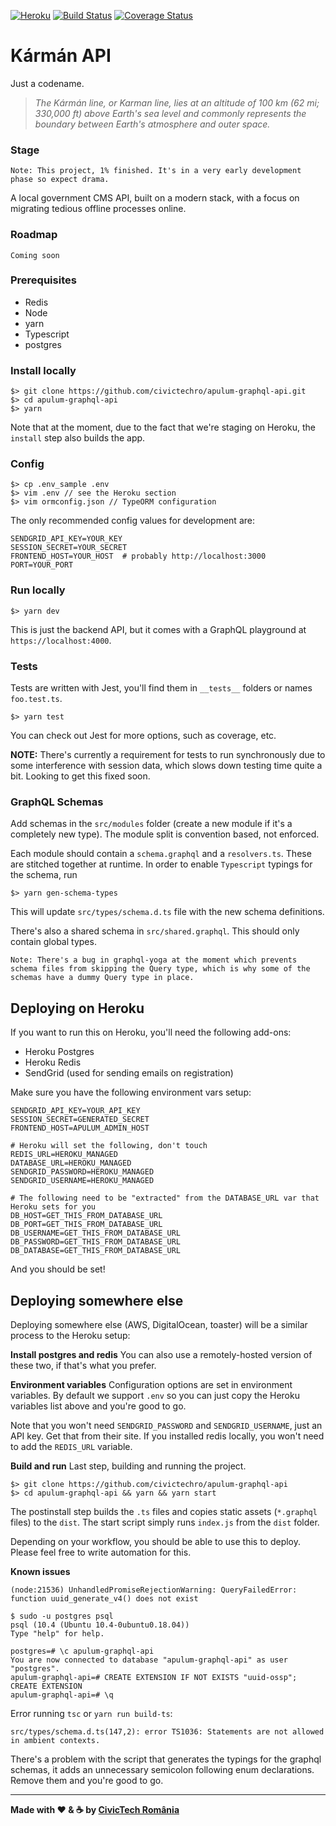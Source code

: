 [![Heroku](https://badge.glitch.me/karman-graphql-api-prod/heroku)](https://karman-graphql-api-prod.herokuapp.com/)
[![Build Status](https://travis-ci.com/civictechro/apulum-graphql-api.svg?branch=master)](https://travis-ci.com/civictechro/apulum-graphql-api) [![Coverage Status](https://coveralls.io/repos/github/civictechro/apulum-graphql-api/badge.svg?branch=master)](https://coveralls.io/github/civictechro/apulum-graphql-api?branch=master)

# Kármán API

Just a codename.

> _The Kármán line, or Karman line, lies at an altitude of 100 km (62 mi; 330,000 ft) above Earth's sea level and commonly represents the boundary between Earth's atmosphere and outer space._

### Stage

`Note: This project, 1% finished. It's in a very early development phase so expect drama.`

A local government CMS API, built on a modern stack, with a focus on migrating tedious offline processes online. 

### Roadmap 

`Coming soon`


### Prerequisites

- Redis
- Node
- yarn
- Typescript
- postgres

### Install locally

```
$> git clone https://github.com/civictechro/apulum-graphql-api.git
$> cd apulum-graphql-api
$> yarn
```

Note that at the moment, due to the fact that we're staging on Heroku, the `install` step also builds the app.

### Config 

```
$> cp .env_sample .env 
$> vim .env // see the Heroku section
$> vim ormconfig.json // TypeORM configuration
```

The only recommended config values for development are:

```
SENDGRID_API_KEY=YOUR_KEY
SESSION_SECRET=YOUR_SECRET
FRONTEND_HOST=YOUR_HOST  # probably http://localhost:3000
PORT=YOUR_PORT
```

### Run locally

```
$> yarn dev 
```

This is just the backend API, but it comes with a GraphQL playground at `https://localhost:4000`.

### Tests

Tests are written with Jest, you'll find them in `__tests__` folders or names `foo.test.ts`.

```
$> yarn test
```

You can check out Jest for more options, such as coverage, etc. 

**NOTE:** There's currently a requirement for tests to run synchronously due to some interference with session data, which slows down testing time quite a bit. Looking to get this fixed soon.

### GraphQL Schemas

Add schemas in the `src/modules` folder (create a new module if it's a completely new type). The module split is convention based, not enforced. 

Each module should contain a `schema.graphql` and a `resolvers.ts`. These are stitched together at runtime. In order to enable `Typescript` typings for the schema, run 

```
$> yarn gen-schema-types
```

This will update `src/types/schema.d.ts` file with the new schema definitions. 

There's also a shared schema in `src/shared.graphql`. This should only contain global types. 

`Note: There's a bug in graphql-yoga at the moment which prevents schema files from skipping the Query type, which is why some of the schemas have a dummy Query type in place.`

## Deploying on Heroku

If you want to run this on Heroku, you'll need the following add-ons:
  - Heroku Postgres
  - Heroku Redis
  - SendGrid (used for sending emails on registration)

Make sure you have the following environment vars setup: 

```
SENDGRID_API_KEY=YOUR_API_KEY
SESSION_SECRET=GENERATED_SECRET
FRONTEND_HOST=APULUM_ADMIN_HOST

# Heroku will set the following, don't touch
REDIS_URL=HEROKU_MANAGED
DATABASE_URL=HEROKU_MANAGED
SENDGRID_PASSWORD=HEROKU_MANAGED
SENDGRID_USERNAME=HEROKU_MANAGED

# The following need to be "extracted" from the DATABASE_URL var that Heroku sets for you
DB_HOST=GET_THIS_FROM_DATABASE_URL
DB_PORT=GET_THIS_FROM_DATABASE_URL
DB_USERNAME=GET_THIS_FROM_DATABASE_URL
DB_PASSWORD=GET_THIS_FROM_DATABASE_URL
DB_DATABASE=GET_THIS_FROM_DATABASE_URL
```

And you should be set! 

## Deploying somewhere else

Deploying somewhere else (AWS, DigitalOcean, toaster) will be a similar process to the Heroku setup:


**Install postgres and redis**
You can also use a remotely-hosted version of these two, if that's what you prefer.

**Environment variables**
Configuration options are set in environment variables. By default we support `.env` so you can just copy the Heroku variables list above and you're good to go.

Note that you won't need `SENDGRID_PASSWORD` and `SENDGRID_USERNAME`, just an API key. Get that from their site. If you installed redis locally, you won't need to add the `REDIS_URL` variable.

**Build and run**
Last step, building and running the project. 

```
$> git clone https://github.com/civictechro/apulum-graphql-api
$> cd apulum-graphql-api && yarn && yarn start
```

The postinstall step builds the `.ts` files and copies static assets (`*.graphql` files) to the `dist`. The start script simply runs `index.js` from the `dist` folder.

Depending on your workflow, you should be able to use this to deploy. Please feel free to write automation for this. 

**Known issues**
```
(node:21536) UnhandledPromiseRejectionWarning: QueryFailedError: function uuid_generate_v4() does not exist

$ sudo -u postgres psql
psql (10.4 (Ubuntu 10.4-0ubuntu0.18.04))
Type "help" for help.

postgres=# \c apulum-graphql-api
You are now connected to database "apulum-graphql-api" as user "postgres".
apulum-graphql-api=# CREATE EXTENSION IF NOT EXISTS "uuid-ossp";
CREATE EXTENSION
apulum-graphql-api=# \q
```

Error running `tsc` or `yarn run build-ts`:

```
src/types/schema.d.ts(147,2): error TS1036: Statements are not allowed in ambient contexts.
```

There's a problem with the script that generates the typings for the graphql schemas, it adds an unnecessary semicolon following enum declarations. Remove them and you're good to go.

----------

**Made with :heart: & :coffee: by [CivicTech România](https://civictech.ro/)**
